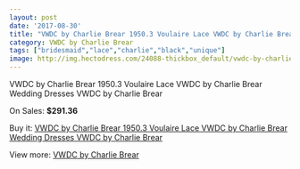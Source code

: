 ```yaml
---
layout: post
date: '2017-08-30'
title: "VWDC by Charlie Brear 1950.3 Voulaire Lace VWDC by Charlie Brear Wedding Dresses VWDC by Charlie Brear"
category: VWDC by Charlie Brear
tags: ["bridesmaid","lace","charlie","black","unique"]
image: http://img.hectodress.com/24088-thickbox_default/vwdc-by-charlie-brear-19503-voulaire-lace-vwdc-by-charlie-brear-wedding-dresses-vwdc-by-charlie-brear.jpg
---
```

VWDC by Charlie Brear 1950.3 Voulaire Lace VWDC by Charlie Brear Wedding Dresses VWDC by Charlie Brear

On Sales: **$291.36**
<a href="https://www.hectodress.com/vwdc-by-charlie-brear/11118-vwdc-by-charlie-brear-19503-voulaire-lace-vwdc-by-charlie-brear-wedding-dresses-vwdc-by-charlie-brear.html"><amp-img layout="responsive" width="600" height="600" src="//img.hectodress.com/24088-thickbox_default/vwdc-by-charlie-brear-19503-voulaire-lace-vwdc-by-charlie-brear-wedding-dresses-vwdc-by-charlie-brear.jpg" alt="VWDC by Charlie Brear 1950.3 Voulaire Lace VWDC by Charlie Brear Wedding Dresses VWDC by Charlie Brear 0" /></a>
<a href="https://www.hectodress.com/vwdc-by-charlie-brear/11118-vwdc-by-charlie-brear-19503-voulaire-lace-vwdc-by-charlie-brear-wedding-dresses-vwdc-by-charlie-brear.html"><amp-img layout="responsive" width="600" height="600" src="//img.hectodress.com/24090-thickbox_default/vwdc-by-charlie-brear-19503-voulaire-lace-vwdc-by-charlie-brear-wedding-dresses-vwdc-by-charlie-brear.jpg" alt="VWDC by Charlie Brear 1950.3 Voulaire Lace VWDC by Charlie Brear Wedding Dresses VWDC by Charlie Brear 1" /></a>
<a href="https://www.hectodress.com/vwdc-by-charlie-brear/11118-vwdc-by-charlie-brear-19503-voulaire-lace-vwdc-by-charlie-brear-wedding-dresses-vwdc-by-charlie-brear.html"><amp-img layout="responsive" width="600" height="600" src="//img.hectodress.com/24089-thickbox_default/vwdc-by-charlie-brear-19503-voulaire-lace-vwdc-by-charlie-brear-wedding-dresses-vwdc-by-charlie-brear.jpg" alt="VWDC by Charlie Brear 1950.3 Voulaire Lace VWDC by Charlie Brear Wedding Dresses VWDC by Charlie Brear 2" /></a>

Buy it: [VWDC by Charlie Brear 1950.3 Voulaire Lace VWDC by Charlie Brear Wedding Dresses VWDC by Charlie Brear](https://www.hectodress.com/vwdc-by-charlie-brear/11118-vwdc-by-charlie-brear-19503-voulaire-lace-vwdc-by-charlie-brear-wedding-dresses-vwdc-by-charlie-brear.html "VWDC by Charlie Brear 1950.3 Voulaire Lace VWDC by Charlie Brear Wedding Dresses VWDC by Charlie Brear")

View more: [VWDC by Charlie Brear](https://www.hectodress.com/176-vwdc-by-charlie-brear "VWDC by Charlie Brear")